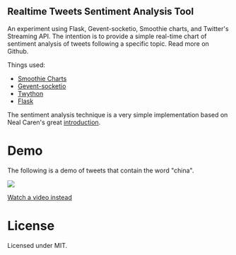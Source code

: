 Realtime Tweets Sentiment Analysis Tool
---------------------------------------

An experiment using Flask, Gevent-socketio, Smoothie charts, and Twitter's Streaming API. The intention is to provide a simple real-time chart of sentiment analysis of tweets following a specific topic. Read more on Github.

Things used:
- [Smoothie Charts](http://smoothiecharts.org)
- [Gevent-socketio](https://gevent-socketio.readthedocs.org/en/latest/)
- [Twython](https://github.com/ryanmcgrath/twython)
- [Flask](http://flask.pocoo.org)

The sentiment analysis technique is a very simple implementation based on Neal Caren's great [introduction](http://nealcaren.web.unc.edu/an-introduction-to-text-analysis-with-python-part-1/).


Demo
====
The following is a demo of tweets that contain the word "china".

<a href="http://rtsat.beshr.com"><img src="http://i.imgur.com/LTotrQB.jpg"></a>

[Watch a video instead](http://www.youtube.com/watch?v=xPomnQhO_Tw)

License
=======
Licensed under MIT.

